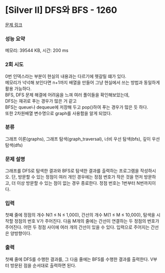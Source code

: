 # [Silver II] DFS와 BFS - 1260 

[문제 링크](https://www.acmicpc.net/problem/1260) 

### 성능 요약

메모리: 39544 KB, 시간: 200 ms

### 2회 시도
0번 인덱스라는 부분이 현실의 내용과는 다르기에 헷갈릴 떄가 있다.  
메모리가 넉넉해 보인다면 n+1까지 배열을 만들어 그냥 현실에서 쓰는 방법과 동일하게 활용 가능하다.  
BFS, DFS 문제 해결에 어려움을 느껴 여러 풀이들을 확인해보았는데,  
DFS는 재귀로 푸는 경우가 많은 거 같고  
BFS는 queue나 dequeue에 저장해 두고 pop()하여 푸는 경우가 많은 듯 하다.  
또한 2차원배열 변수명으로 graph를 사용함을 알게 되었다.

### 분류

그래프 이론(graphs), 그래프 탐색(graph_traversal), 너비 우선 탐색(bfs), 깊이 우선 탐색(dfs)

### 문제 설명

<p>그래프를 DFS로 탐색한 결과와 BFS로 탐색한 결과를 출력하는 프로그램을 작성하시오. 단, 방문할 수 있는 정점이 여러 개인 경우에는 정점 번호가 작은 것을 먼저 방문하고, 더 이상 방문할 수 있는 점이 없는 경우 종료한다. 정점 번호는 1번부터 N번까지이다.</p>

### 입력 

 <p>첫째 줄에 정점의 개수 N(1 ≤ N ≤ 1,000), 간선의 개수 M(1 ≤ M ≤ 10,000), 탐색을 시작할 정점의 번호 V가 주어진다. 다음 M개의 줄에는 간선이 연결하는 두 정점의 번호가 주어진다. 어떤 두 정점 사이에 여러 개의 간선이 있을 수 있다. 입력으로 주어지는 간선은 양방향이다.</p>

### 출력 

 <p>첫째 줄에 DFS를 수행한 결과를, 그 다음 줄에는 BFS를 수행한 결과를 출력한다. V부터 방문된 점을 순서대로 출력하면 된다.</p>

